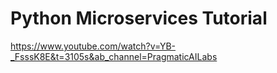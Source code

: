 # Python Microservices Tutorial

https://www.youtube.com/watch?v=YB-_FsssK8E&t=3105s&ab_channel=PragmaticAILabs
